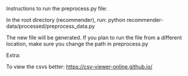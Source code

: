 Instructions to run the preprocess.py file:

In the root directory (recommender), run: 
python recommender-data/processed/preprocess_data.py

The new file will be generated. 
If you plan to run the file from a different location, make sure you change the path in preprocess.py

Extra:

To view the csvs better: https://csv-viewer-online.github.io/
